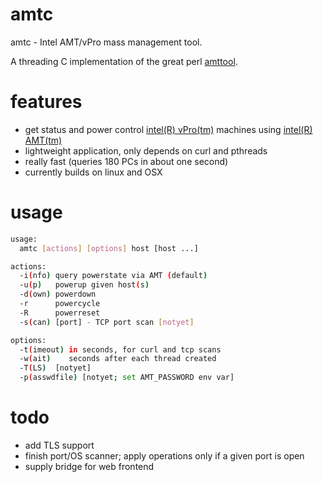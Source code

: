 amtc
====

amtc - Intel AMT/vPro mass management tool.

A threading C implementation of the great perl [amttool](http://www.kraxel.org/cgit/amtterm/tree/amttool).

features
========

* get status and power control [intel(R) vPro(tm)](http://de.wikipedia.org/wiki/Intel_vPro) machines using [intel(R) AMT(tm)](http://en.wikipedia.org/wiki/Intel_Active_Management_Technology)
* lightweight application, only depends on curl and pthreads
* really fast (queries 180 PCs in about one second)
* currently builds on linux and OSX

usage
=====

```bash
usage:
  amtc [actions] [options] host [host ...]

actions:
  -i(nfo) query powerstate via AMT (default)  
  -u(p)   powerup given host(s) 
  -d(own) powerdown
  -r      powercycle
  -R      powerreset
  -s(can) [port] - TCP port scan [notyet]

options:
  -t(imeout) in seconds, for curl and tcp scans
  -w(ait)    seconds after each thread created
  -T(LS)  [notyet]
  -p(asswdfile) [notyet; set AMT_PASSWORD env var]
```

todo
====
+ add TLS support
+ finish port/OS scanner; apply operations only if a given port is open
+ supply bridge for web frontend
